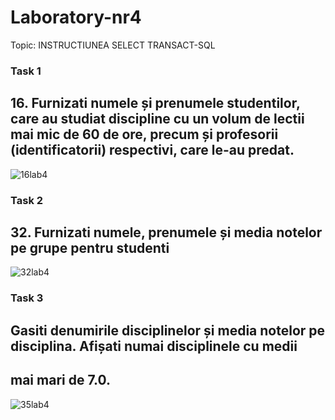 # Laboratory-nr4

Topic:  INSTRUCTIUNEA SELECT TRANSACT-SQL

### Task 1 
##  16. Furnizati numele și prenumele studentilor, care au studiat discipline cu un volum de lectii mai mic de 60 de ore, precum și profesorii (identificatorii) respectivi, care le-au predat.

![16lab4](https://user-images.githubusercontent.com/43128425/47266793-fda87180-d543-11e8-8709-17566773c4af.PNG)

### Task 2
## 32. Furnizati numele, prenumele și media notelor pe grupe pentru studenti

![32lab4](https://user-images.githubusercontent.com/43128425/47266808-27619880-d544-11e8-86d0-e72cd43420dc.PNG)

### Task 3
## Gasiti denumirile disciplinelor și media notelor pe disciplina. Afișati numai disciplinele cu medii
## mai mari de 7.0.

![35lab4](https://user-images.githubusercontent.com/43128425/47266821-5c6deb00-d544-11e8-95af-fe3d84b2b0fb.PNG)
